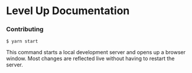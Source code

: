# Level Up Documentation

### Contributing

```
$ yarn start
```

This command starts a local development server and opens up a browser window. Most changes are reflected live without having to restart the server.
